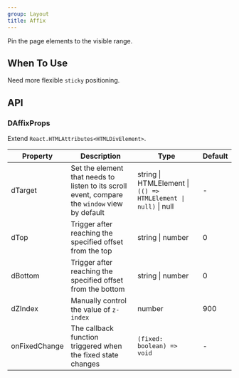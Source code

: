 ```yaml
---
group: Layout
title: Affix
---
```


Pin the page elements to the visible range.

## When To Use

Need more flexible `sticky` positioning.

## API

### DAffixProps

Extend `React.HTMLAttributes<HTMLDivElement>`.

<!-- prettier-ignore-start -->
| Property | Description | Type | Default | 
| --- | --- | --- | --- | 
| dTarget | Set the element that needs to listen to its scroll event, compare the `window` view by default | string \| HTMLElement \| `(() => HTMLElement \| null)` \| null | - |
| dTop | Trigger after reaching the specified offset from the top | string \| number | 0 |
| dBottom | Trigger after reaching the specified offset from the bottom | string \| number | 0 |
| dZIndex | Manually control the value of `z-index` | number | 900 |
| onFixedChange | The callback function triggered when the fixed state changes | `(fixed: boolean) => void` | - | 
<!-- prettier-ignore-end -->
